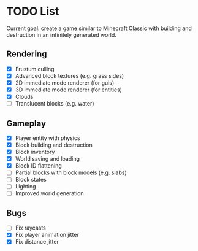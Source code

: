 
# TODO List

Current goal: create a game similar to Minecraft Classic with building and destruction in an infinitely generated world.

## Rendering
- [x] Frustum culling
- [x] Advanced block textures (e.g. grass sides)
- [x] 2D immediate mode renderer (for guis)
- [x] 3D immediate mode renderer (for entities)
- [x] Clouds
- [ ] Translucent blocks (e.g. water)

## Gameplay
- [x] Player entity with physics
- [x] Block building and destruction
- [x] Block inventory
- [x] World saving and loading
- [x] Block ID flattening
- [ ] Partial blocks with block models (e.g. slabs)
- [ ] Block states
- [ ] Lighting
- [ ] Improved world generation

## Bugs
- [ ] Fix raycasts
- [x] Fix player animation jitter
- [x] Fix distance jitter
